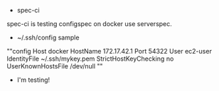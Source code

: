 * spec-ci 

spec-ci is testing configspec on docker use serverspec. 

* ~/.ssh/config sample 

""config
Host docker 
  HostName      172.17.42.1 
  Port          54322 
  User          ec2-user 
  IdentityFile  ~/.ssh/mykey.pem 
  StrictHostKeyChecking no 
  UserKnownHostsFile /dev/null 
""

* I'm testing!
